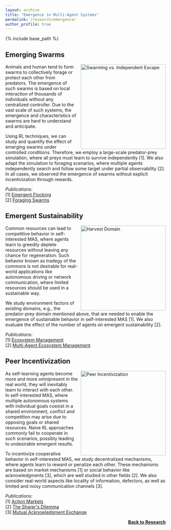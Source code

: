 ```yaml
---
layout: archive
title: "Emergence in Multi-Agent Systems"
permalink: /research/emergence/
author_profile: true
---
```


{% include base_path %}

## Emerging Swarms

<img src="https://thomyphan.github.io/images/research/emergence_research.png" style="float:right; width:200pt;padding-left:10px;"  alt="Swarming vs. Independent Escape"/>

Animals and human tend to form swarms to collectively forage or protect each other from predators. The emergence of such swarms is based on local interaction of thousands of individuals without any centralized controller. Due to the vast scale of such systems, the emergence and characteristics of swarms are hard to understand and anticipate.

Using RL techniques, we can study and quantify the effect of emerging swarms under controlled conditions. Therefore, we employ a large-scale predator-prey simulation, where all preys must learn to survive independently [1]. We also adapt the simulation to foraging scenarios, where multiple agents independently search and follow some target under partial observability [2]. In all cases, we observed the emergence of swarms without explicit incentivization through rewards.

*Publications:*  
[1] [Emergent Flocking](https://thomyphan.github.io/publication/2019-07-01-alife-hahn)  
[2] [Foraging Swarms](https://thomyphan.github.io/publication/2020-07-01-alife-hahn)  

## Emergent Sustainability

<img src="https://thomyphan.github.io/images/research/domain_harvest.png" style="float:right; width:200pt;padding-left:10px;"  alt="Harvest Domain"/>

Common resources can lead to competitive behavior in self-interested MAS, where agents learn to greedily deplete resources without leaving any chance for regeneration. Such behavior known as tradegy of the commons is not desirable for real-world applications like autonomous driving or network communication, where limited resources should be used in a sustainable way.

We study environment factors of existing domains, e.g., the predator-prey domain mentioned above, that are needed to enable the emergence of sustainable behavior in self-interested MAS [1]. We also evaluate the effect of the number of agents on emergent sustainability [2]. 

*Publications:*  
[1] [Ecosystem Management](https://thomyphan.github.io/publication/2020-07-01-alife-ritz)  
[2] [Multi-Agent Ecosystem Management](https://thomyphan.github.io/publication/2021-07-01-alife-ritz)  

## Peer Incentivization

<img src="https://thomyphan.github.io/images/research/peer_incentivization.png" style="float:right; width:200pt;padding-left:10px;"  alt="Peer Incentivization"/>

As self-learning agents become more and more omnipresent in the real world, they will inevitably learn to interact with each other. In self-interested MAS, where multiple autonomous systems with individual goals coexist in a shared environment, conflict and competition may arise due to opposing goals or shared resources. Naive RL approaches commonly fail to cooperate in such scenarios, possibly leading to undesirable emergent results.

To incentivize cooperative behavior in self-interested MAS, we study decentralized mechanisms, where agents learn to reward or penalize each other. These mechanisms are based on market mechanisms [1] or social behavior like acknowledgments [3], which are well studied in other fields [2]. We also consider real-world aspects like locality of information, defectors, as well as limited and noisy communication channels [3].

*Publications:*  
[1] [Action Markets](https://thomyphan.github.io/publication/2018-08-01-icann-schmid)  
[2] [The Sharer's Dilemma](https://thomyphan.github.io/publication/2018-11-01-isola-belzner)  
[3] [Mutual Acknowledgment Exchange](https://thomyphan.github.io/publication/2022-05-01-aamas-phan)  

<div style="float: right;">
    <a href="https://thomyphan.github.io/research/"><strong>Back to Research</strong></a>
</div>